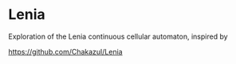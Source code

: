 # Lenia

Exploration of the Lenia continuous cellular automaton, inspired by

https://github.com/Chakazul/Lenia



